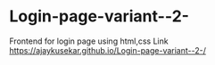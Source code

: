 # Login-page-variant--2-
Frontend for login page using html,css
Link https://ajaykusekar.github.io/Login-page-variant--2-/
